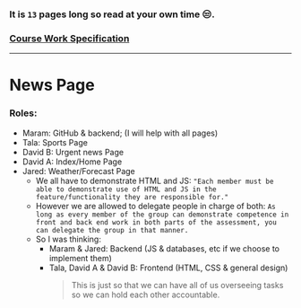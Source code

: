### It is `13` pages long so read at your own time 😒.
### [Course Work Specification](https://moodle.napier.ac.uk/mod/resource/view.php?id=2611142)
---
# **News Page**
### Roles:
- Maram: GitHub & backend; (I will help with all pages)
- Tala: Sports Page
- David B: Urgent news Page
- David A: Index/Home Page
- Jared: Weather/Forecast Page
  - We all have to demonstrate HTML and JS:
   `"Each member must be able to demonstrate use of HTML and JS in the feature/functionality they are responsible for."`
  - However we are allowed to delegate people in charge of both:
   `As long as every member of the group can demonstrate competence in front and back end work in both parts of the assessment, you can delegate the group in that manner.`
  - So I was thinking:
    - Maram & Jared: Backend (JS & databases, etc if we choose to implement them)
    - Tala, David A & David B: Frontend (HTML, CSS & general design)
      > This is just so that we can have all of us overseeing tasks so we can hold each other accountable.
